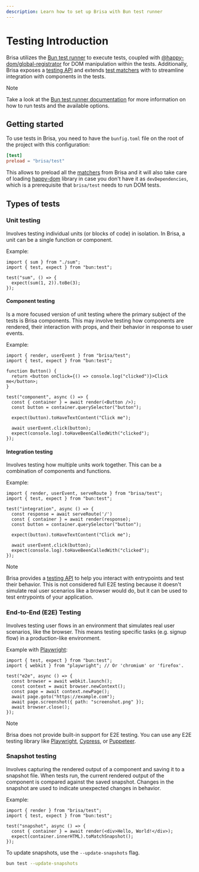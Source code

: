```yaml
---
description: Learn how to set up Brisa with Bun test runner
---
```


# Testing Introduction

Brisa utilizes the [Bun test runner](https://bun.sh/docs/cli/test) to execute tests, coupled with [@happy-dom/global-registrator](https://github.com/capricorn86/happy-dom/wiki/Global-Registrator) for DOM manipulation within the tests. Additionally, Brisa exposes a [testing API](/building-your-application/testing/test-api) and extends [test matchers](/building-your-application/testing/matchers) with to streamline integration with components in the tests.

> [!NOTE]
>
> Take a look at the [Bun test runner documentation](https://bun.sh/docs/cli/test) for more information on how to run tests and the available options.

## Getting started

To use tests in Brisa, you need to have the `bunfig.toml` file on the root of the project with this configuration:

```toml
[test]
preload = "brisa/test"
```

This allows to preload all the [matchers](/building-your-application/testing/matchers) from Brisa and it will also take care of loading [happy-dom](https://github.com/capricorn86/happy-dom) library in case you don't have it as `devDependencies`, which is a prerequisite that `brisa/test` needs to run DOM tests.

## Types of tests

### Unit testing

Involves testing individual units (or blocks of code) in isolation. In Brisa, a unit can be a single function or component.

Example:

```tsx
import { sum } from "./sum";
import { test, expect } from "bun:test";

test("sum", () => {
  expect(sum(1, 2)).toBe(3);
});
```

#### Component testing

Is a more focused version of unit testing where the primary subject of the tests is Brisa components. This may involve testing how components are rendered, their interaction with props, and their behavior in response to user events.

Example:

```tsx
import { render, userEvent } from "brisa/test";
import { test, expect } from "bun:test";

function Button() {
  return <button onClick={() => console.log("clicked")}>Click me</button>;
}

test("component", async () => {
  const { container } = await render(<Button />);
  const button = container.querySelector("button");

  expect(button).toHaveTextContent("Click me");

  await userEvent.click(button);
  expect(console.log).toHaveBeenCalledWith("clicked");
});
```

#### Integration testing

Involves testing how multiple units work together. This can be a combination of components and functions.

Example:

```tsx
import { render, userEvent, serveRoute } from "brisa/test";
import { test, expect } from "bun:test";

test("integration", async () => {
  const response = await serveRoute('/')
  const { container } = await render(response);
  const button = container.querySelector("button");

  expect(button).toHaveTextContent("Click me");

  await userEvent.click(button);
  expect(console.log).toHaveBeenCalledWith("clicked");
});
```

> [!NOTE]
>
> Brisa provides a [testing API](/building-your-application/testing/test-api) to help you interact with entrypoints and test their behavior. This is not considered full E2E testing because it doesn't simulate real user scenarios like a browser would do, but it can be used to test entrypoints of your application.

### End-to-End (E2E) Testing

Involves testing user flows in an environment that simulates real user scenarios, like the browser. This means testing specific tasks (e.g. signup flow) in a production-like environment.

Example with [Playwright](https://playwright.dev/):

```tsx
import { test, expect } from "bun:test";
import { webkit } from "playwright"; // Or 'chromium' or 'firefox'.

test("e2e", async () => {
  const browser = await webkit.launch();
  const context = await browser.newContext();
  const page = await context.newPage();
  await page.goto("https://example.com");
  await page.screenshot({ path: "screenshot.png" });
  await browser.close();
});
```

> [!NOTE]
>
> Brisa does not provide built-in support for E2E testing. You can use any E2E testing library like [Playwright](https://playwright.dev/), [Cypress](https://www.cypress.io/), or [Puppeteer](https://pptr.dev/).

### Snapshot testing

Involves capturing the rendered output of a component and saving it to a snapshot file. When tests run, the current rendered output of the component is compared against the saved snapshot. Changes in the snapshot are used to indicate unexpected changes in behavior.

Example:

```tsx
import { render } from "brisa/test";
import { test, expect } from "bun:test";

test("snapshot", async () => {
  const { container } = await render(<div>Hello, World!</div>);
  expect(container.innerHTML).toMatchSnapshot();
});
```

To update snapshots, use the `--update-snapshots` flag.

```sh
bun test --update-snapshots
```
